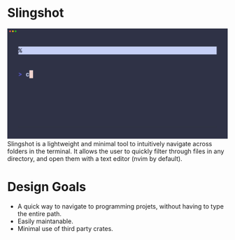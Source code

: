 # Slingshot
<img src="./assets/demo.gif">
Slingshot is a lightweight and minimal tool to intuitively navigate across folders in the terminal. It allows the user to quickly filter through files in any directory, and open them with a text editor (nvim by default).

# Design Goals
- A quick way to navigate to programming projets, without having to type the entire path.
- Easily maintanable.
- Minimal use of third party crates.

